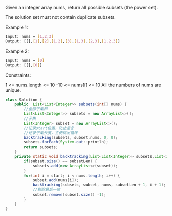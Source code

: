Given an integer array nums, return all possible subsets (the power set).

The solution set must not contain duplicate subsets.

 

Example 1:
``` bash txt
Input: nums = [1,2,3]
Output: [[],[1],[2],[1,2],[3],[1,3],[2,3],[1,2,3]]
```
Example 2:
```bash tst
Input: nums = [0]
Output: [[],[0]]
 ```

Constraints:

1 <= nums.length <= 10
-10 <= nums[i] <= 10
All the numbers of nums are unique.

```java
class Solution {
    public  List<List<Integer>> subsets(int[] nums) {
		//全部子集和
		List<List<Integer>> subsets = new ArrayList<>();
		//子集
		List<Integer> subset = new ArrayList<>();
		//记录start位置，防止重复
		//记录子集长度，方便跳出循环
		backtracking(subsets, subset,nums, 0, 0);
		subsets.forEach(System.out::println);
		return subsets;
	}
	private static void backtracking(List<List<Integer>> subsets,List<Integer> subset,int[] nums, int subsetLen, int start) {
		if(subset.size() == subsetLen) {
			subsets.add(new ArrayList<>(subset));
		}
		for(int i = start; i < nums.length; i++) {
			subset.add(nums[i]);
			backtracking(subsets, subset, nums, subsetLen + 1, i + 1);
			//剔除最后一位
			subset.remove(subset.size() -1);
		}
	}
}
```
